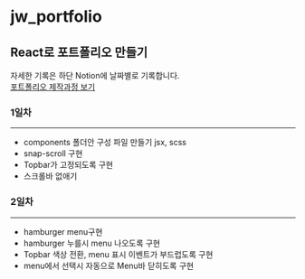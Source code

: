 # jw_portfolio
## React로 포트폴리오 만들기 
자세한 기록은 하단 Notion에 날짜별로 기록합니다.   
[포트폴리오 제작과정 보기](https://www.notion.so/React-20d4675a48d046e6addacfffad799961)

### 1일차
*** 
- components 폴더안 구성 파일 만들기 jsx, scss
- snap-scroll 구현
- Topbar가 고정되도록 구현
- 스크롤바 없애기
### 2일차
*** 
- hamburger menu구현
- hamburger 누를시 menu 나오도록 구현
- Topbar 색상 전환, menu 표시 이벤트가 부드럽도록 구현
- menu에서 선택시 자동으로 Menu바 닫히도록 구현
